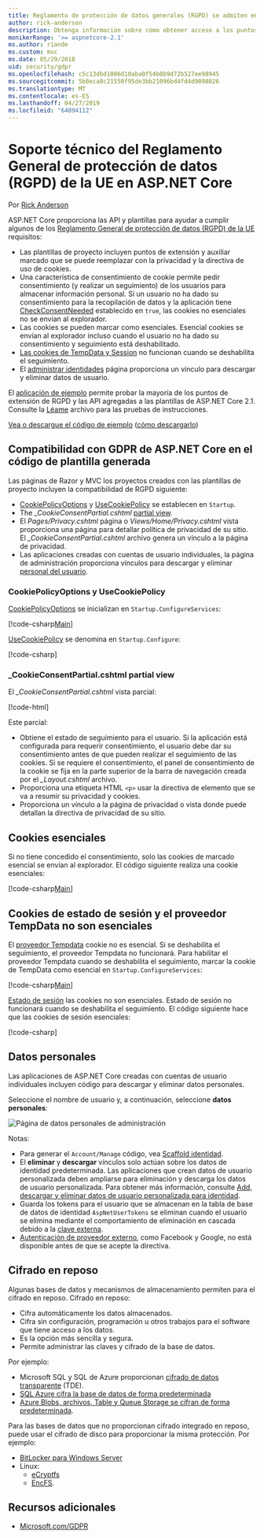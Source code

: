 ```yaml
---
title: Reglamento de protección de datos generales (RGPD) se admiten en ASP.NET Core
author: rick-anderson
description: Obtenga información sobre cómo obtener acceso a los puntos de extensión de RGPD en una aplicación web ASP.NET Core.
monikerRange: '>= aspnetcore-2.1'
ms.author: riande
ms.custom: mvc
ms.date: 05/29/2018
uid: security/gdpr
ms.openlocfilehash: c5c13dbd1006d10aba0f54b0b9d72b527ee98945
ms.sourcegitcommit: 5b0eca8c21550f95de3bb21096bd4fd4d9098026
ms.translationtype: MT
ms.contentlocale: es-ES
ms.lasthandoff: 04/27/2019
ms.locfileid: "64894112"
---
```

# <a name="eu-general-data-protection-regulation-gdpr-support-in-aspnet-core"></a>Soporte técnico del Reglamento General de protección de datos (RGPD) de la UE en ASP.NET Core

Por [Rick Anderson](https://twitter.com/RickAndMSFT)

ASP.NET Core proporciona las API y plantillas para ayudar a cumplir algunos de los [Reglamento General de protección de datos (RGPD) de la UE](https://www.eugdpr.org/) requisitos:

* Las plantillas de proyecto incluyen puntos de extensión y auxiliar marcado que se puede reemplazar con la privacidad y la directiva de uso de cookies.
* Una característica de consentimiento de cookie permite pedir consentimiento (y realizar un seguimiento) de los usuarios para almacenar información personal. Si un usuario no ha dado su consentimiento para la recopilación de datos y la aplicación tiene [CheckConsentNeeded](/dotnet/api/microsoft.aspnetcore.builder.cookiepolicyoptions.checkconsentneeded) establecido en `true`, las cookies no esenciales no se envían al explorador.
* Las cookies se pueden marcar como esenciales. Esencial cookies se envían al explorador incluso cuando el usuario no ha dado su consentimiento y seguimiento está deshabilitado.
* [Las cookies de TempData y Session](#tempdata) no funcionan cuando se deshabilita el seguimiento.
* El [administrar identidades](#pd) página proporciona un vínculo para descargar y eliminar datos de usuario.

El [aplicación de ejemplo](https://github.com/aspnet/AspNetCore.Docs/tree/live/aspnetcore/security/gdpr/sample) permite probar la mayoría de los puntos de extensión de RGPD y las API agregadas a las plantillas de ASP.NET Core 2.1. Consulte la [Léame](https://github.com/aspnet/AspNetCore.Docs/tree/live/aspnetcore/security/gdpr/sample) archivo para las pruebas de instrucciones.

[Vea o descargue el código de ejemplo](https://github.com/aspnet/AspNetCore.Docs/tree/live/aspnetcore/security/gdpr/sample) ([cómo descargarlo](xref:index#how-to-download-a-sample))

## <a name="aspnet-core-gdpr-support-in-template-generated-code"></a>Compatibilidad con GDPR de ASP.NET Core en el código de plantilla generada

Las páginas de Razor y MVC los proyectos creados con las plantillas de proyecto incluyen la compatibilidad de RGPD siguiente:

* [CookiePolicyOptions](/dotnet/api/microsoft.aspnetcore.builder.cookiepolicyoptions) y [UseCookiePolicy](/dotnet/api/microsoft.aspnetcore.builder.cookiepolicyappbuilderextensions.usecookiepolicy) se establecen en `Startup`.
* The *_CookieConsentPartial.cshtml* [partial view](xref:mvc/views/tag-helpers/builtin-th/partial-tag-helper).
* El *Pages/Privacy.cshtml* página o *Views/Home/Privacy.cshtml* vista proporciona una página para detallar política de privacidad de su sitio. El *_CookieConsentPartial.cshtml* archivo genera un vínculo a la página de privacidad.
* Las aplicaciones creadas con cuentas de usuario individuales, la página de administración proporciona vínculos para descargar y eliminar [personal del usuario](#pd).

### <a name="cookiepolicyoptions-and-usecookiepolicy"></a>CookiePolicyOptions y UseCookiePolicy

[CookiePolicyOptions](/dotnet/api/microsoft.aspnetcore.builder.cookiepolicyoptions) se inicializan en `Startup.ConfigureServices`:

[!code-csharp[Main](gdpr/sample/Startup.cs?name=snippet1&highlight=14-20)]

[UseCookiePolicy](/dotnet/api/microsoft.aspnetcore.builder.cookiepolicyappbuilderextensions.usecookiepolicy) se denomina en `Startup.Configure`:

[!code-csharp[](gdpr/sample/Startup.cs?name=snippet1&highlight=51)]

### <a name="cookieconsentpartialcshtml-partial-view"></a>_CookieConsentPartial.cshtml partial view

El *_CookieConsentPartial.cshtml* vista parcial:

[!code-html[](gdpr/sample/RP/Pages/Shared/_CookieConsentPartial.cshtml)]

Este parcial:

* Obtiene el estado de seguimiento para el usuario. Si la aplicación está configurada para requerir consentimiento, el usuario debe dar su consentimiento antes de que pueden realizar el seguimiento de las cookies. Si se requiere el consentimiento, el panel de consentimiento de la cookie se fija en la parte superior de la barra de navegación creada por el *_Layout.cshtml* archivo.
* Proporciona una etiqueta HTML `<p>` usar la directiva de elemento que se va a resumir su privacidad y cookies.
* Proporciona un vínculo a la página de privacidad o vista donde puede detallan la directiva de privacidad de su sitio.

## <a name="essential-cookies"></a>Cookies esenciales

Si no tiene concedido el consentimiento, solo las cookies de marcado esencial se envían al explorador. El código siguiente realiza una cookie esenciales:

[!code-csharp[Main](gdpr/sample/RP/Pages/Cookie.cshtml.cs?name=snippet1&highlight=5)]

<a name="tempdata"></a>

## <a name="tempdata-provider-and-session-state-cookies-are-not-essential"></a>Cookies de estado de sesión y el proveedor TempData no son esenciales

El [proveedor Tempdata](xref:fundamentals/app-state#tempdata) cookie no es esencial. Si se deshabilita el seguimiento, el proveedor Tempdata no funcionará. Para habilitar el proveedor Tempdata cuando se deshabilita el seguimiento, marcar la cookie de TempData como esencial en `Startup.ConfigureServices`:

[!code-csharp[Main](gdpr/sample/RP/Startup.cs?name=snippet1)]

[Estado de sesión](xref:fundamentals/app-state) las cookies no son esenciales. Estado de sesión no funcionará cuando se deshabilita el seguimiento. El código siguiente hace que las cookies de sesión esenciales:

[!code-csharp[](gdpr/sample/RP/Startup.cs?name=snippet2)]

<a name="pd"></a>

## <a name="personal-data"></a>Datos personales

Las aplicaciones de ASP.NET Core creadas con cuentas de usuario individuales incluyen código para descargar y eliminar datos personales.

Seleccione el nombre de usuario y, a continuación, seleccione **datos personales**:

![Página de datos personales de administración](gdpr/_static/pd.png)

Notas:

* Para generar el `Account/Manage` código, vea [Scaffold identidad](xref:security/authentication/scaffold-identity).
* El **eliminar** y **descargar** vínculos solo actúan sobre los datos de identidad predeterminada. Las aplicaciones que crean datos de usuario personalizada deben ampliarse para eliminación y descarga los datos de usuario personalizada. Para obtener más información, consulte [Add, descargar y eliminar datos de usuario personalizada para identidad](xref:security/authentication/add-user-data).
* Guarda los tokens para el usuario que se almacenan en la tabla de base de datos de identidad `AspNetUserTokens` se eliminan cuando el usuario se elimina mediante el comportamiento de eliminación en cascada debido a la [clave externa](https://github.com/aspnet/Identity/blob/release/2.1/src/EF/IdentityUserContext.cs#L152).
* [Autenticación de proveedor externo](xref:security/authentication/social/index), como Facebook y Google, no está disponible antes de que se acepte la directiva.

## <a name="encryption-at-rest"></a>Cifrado en reposo

Algunas bases de datos y mecanismos de almacenamiento permiten para el cifrado en reposo. Cifrado en reposo:

* Cifra automáticamente los datos almacenados.
* Cifra sin configuración, programación u otros trabajos para el software que tiene acceso a los datos.
* Es la opción más sencilla y segura.
* Permite administrar las claves y cifrado de la base de datos.

Por ejemplo:

* Microsoft SQL y SQL de Azure proporcionan [cifrado de datos transparente](/sql/relational-databases/security/encryption/transparent-data-encryption) (TDE).
* [SQL Azure cifra la base de datos de forma predeterminada](https://azure.microsoft.com/updates/newly-created-azure-sql-databases-encrypted-by-default/)
* [Azure Blobs, archivos, Table y Queue Storage se cifran de forma predeterminada](https://azure.microsoft.com/blog/announcing-default-encryption-for-azure-blobs-files-table-and-queue-storage/).

Para las bases de datos que no proporcionan cifrado integrado en reposo, puede usar el cifrado de disco para proporcionar la misma protección. Por ejemplo:

* [BitLocker para Windows Server](/windows/security/information-protection/bitlocker/bitlocker-how-to-deploy-on-windows-server)
* Linux:
  * [eCryptfs](https://launchpad.net/ecryptfs)
  * [EncFS](https://github.com/vgough/encfs).

## <a name="additional-resources"></a>Recursos adicionales

* [Microsoft.com/GDPR](https://www.microsoft.com/trustcenter/Privacy/GDPR)

